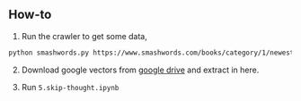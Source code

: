 ## How-to

1. Run the crawler to get some data,
```bash
python smashwords.py https://www.smashwords.com/books/category/1/newest/0/free/medium
```

2. Download google vectors from [google drive](https://drive.google.com/file/d/0B7XkCwpI5KDYNlNUTTlSS21pQmM/edit?usp=sharing) and extract in here.

3. Run `5.skip-thought.ipynb`
